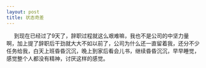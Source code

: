 ```yaml
---
layout: post
title: 状态奇差
---
```

&nbsp;&nbsp; &nbsp; 到现在已经过了9天了，辞职过程就这么艰难嘛，我也不是公司的中坚力量啊，加上提了辞职后干劲就大大不如以前了，公司为什么还一直留着我，还分不少任务给我，白天上班昏昏沉沉，晚上到家后看会儿书，继续昏昏沉沉，早早睡觉，感觉整个人都没有精神，讨厌这样的感觉。

